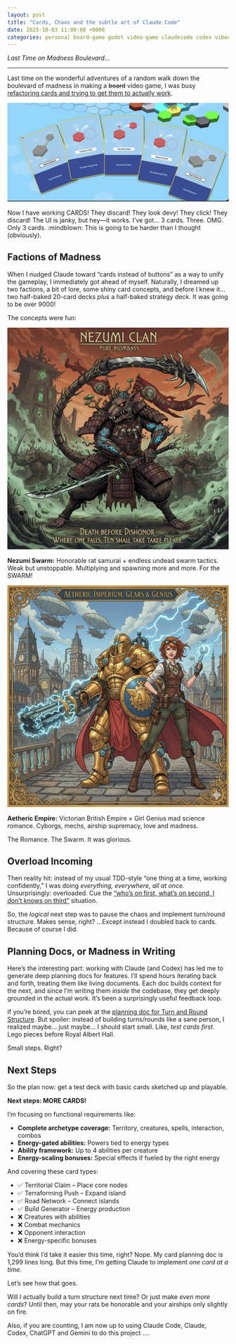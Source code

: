 ```yaml
---
layout: post
title: "Cards, Chaos and the subtle art of Claude Code"
date: 2025-10-03 11:00:00 +0000
categories: personal board-game godot video-game claudecode codex vibecoding
---
```


_Last Time on Madness Boulevard..._

---

Last time on the wonderful adventures of a random walk down the boulevard of madness in making a ~~board~~ video game, I was busy [refactoring cards and trying to get them to actually work](https://vanonselenp.github.io/2025/09/29/the-grand-refactor/).

![Cards Cards CARDS!](/assets/cards-chaos-claude/cards.png)

Now I have working CARDS! They discard! They look devy! They click! They discard! The UI is janky, but hey—it works. I’ve got… 3 cards. Three. OMG. Only 3 cards. \:mindblown: This is going to be harder than I thought (obviously).

## Factions of Madness

When I nudged Claude toward “cards instead of buttons” as a way to unify the gameplay, I immediately got ahead of myself. Naturally, I dreamed up two factions, a bit of lore, some shiny card concepts, and before I knew it… two half-baked 20-card decks *plus* a half-baked strategy deck. It was going to be over 9000!

The concepts were fun:

![Nezumi Swarm](/assets/cards-chaos-claude/nezumi.png)

**Nezumi Swarm:** Honorable rat samurai + endless undead swarm tactics. Weak but unstoppable. Multiplying and spawning more and more. For the SWARM!

![Aetheric Empire](/assets/cards-chaos-claude/aetheric.png)

**Aetheric Empire:** Victorian British Empire × Girl Genius mad science romance. Cyborgs, mechs, airship supremacy, love and madness.

The Romance. The Swarm. It was glorious.

## Overload Incoming

Then reality hit: instead of my usual TDD-style “one thing at a time, working confidently,” I was doing *everything, everywhere, all at once.* Unsurprisingly: overloaded. Cue the [“who’s on first, what’s on second, I don’t knows on third”](https://www.youtube.com/watch?v=sYOUFGfK4bU) situation.

So, the *logical* next step was to pause the chaos and implement turn/round structure. Makes sense, right? …Except instead I doubled back to cards. Because of course I did.

## Planning Docs, or Madness in Writing

Here’s the interesting part: working with Claude (and Codex) has led me to generate deep planning docs for features. I’ll spend hours iterating back and forth, treating them like living documents. Each doc builds context for the next, and since I’m writing them *inside* the codebase, they get deeply grounded in the actual work. It’s been a surprisingly useful feedback loop.

If you’re bored, you can peek at the [planning doc for Turn and Round Structure](/articles/horizons-edge/5-command-token-bag-system).  But spoiler: instead of building turns/rounds like a sane person, I realized maybe… just maybe… I should start small. Like, *test cards first.* Lego pieces before Royal Albert Hall.

Small steps. Right?

## Next Steps

So the plan now: get a test deck with basic cards sketched up and playable.

**Next steps: MORE CARDS!**

I’m focusing on functional requirements like:

* **Complete archetype coverage:** Territory, creatures, spells, interaction, combos
* **Energy-gated abilities:** Powers tied to energy types
* **Ability framework:** Up to 4 abilities per creature
* **Energy-scaling bonuses:** Special effects if fueled by the right energy

And covering these card types:

* ✅ Territorial Claim – Place core nodes
* ✅ Terraforming Push – Expand island
* ✅ Road Network – Connect islands
* ✅ Build Generator – Energy production
* ❌ Creatures with abilities
* ❌ Combat mechanics
* ❌ Opponent interaction
* ❌ Energy-specific bonuses

You’d think I’d take it easier this time, right? Nope. My card planning doc is 1,299 lines long. But this time, I’m getting Claude to implement *one card at a time.*

Let’s see how that goes.

Will I actually build a turn structure next time? Or just make *even more cards*? Until then, may your rats be honorable and your airships only slightly on fire.

Also, if you are counting, I am now up to using Claude Code, Claude, Codex, ChatGPT and Gemini to do this project ....